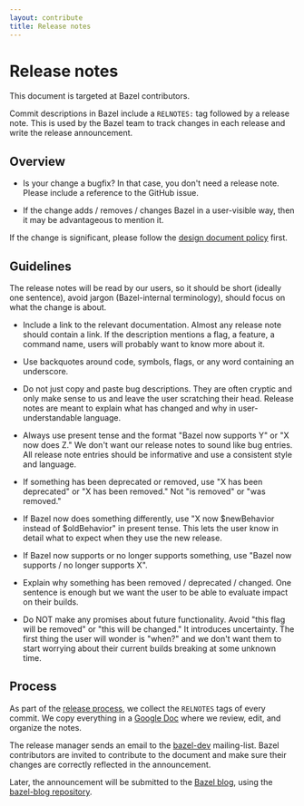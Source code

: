 ```yaml
---
layout: contribute
title: Release notes
---
```


# Release notes

This document is targeted at Bazel contributors.

Commit descriptions in Bazel include a `RELNOTES:` tag followed by a release
note. This is used by the Bazel team to track changes in each release and write
the release announcement.


## Overview

* Is your change a bugfix? In that case, you don't need a release note. Please
  include a reference to the GitHub issue.

* If the change adds / removes / changes Bazel in a user-visible way, then it
  may be advantageous to mention it.

If the change is significant, please follow the [design document
policy](/designs/index.html) first.


## Guidelines

The release notes will be read by our users, so it should be short (ideally one
sentence), avoid jargon (Bazel-internal terminology), should focus on what the
change is about.

* Include a link to the relevant documentation. Almost any release note should
  contain a link. If the description mentions a flag, a feature, a command name,
  users will probably want to know more about it.

* Use backquotes around code, symbols, flags, or any word containing an
  underscore.

* Do not just copy and paste bug descriptions. They are often cryptic and only
  make sense to us and leave the user scratching their head. Release notes are
  meant to explain what has changed and why in user-understandable language.

* Always use present tense and the format "Bazel now supports Y" or "X now does
  Z." We don't want our release notes to sound like bug entries. All release
  note entries should be informative and use a consistent style and language.

* If something has been deprecated or removed, use "X has been deprecated" or "X
  has been removed." Not "is removed" or "was removed."

* If Bazel now does something differently, use "X now $newBehavior instead of
  $oldBehavior" in present tense. This lets the user know in detail what to
  expect when they use the new release.

* If Bazel now supports or no longer supports something, use "Bazel now supports
  / no longer supports X".

* Explain why something has been removed / deprecated / changed. One sentence is
  enough but we want the user to be able to evaluate impact on their builds.

* Do NOT make any promises about future functionality. Avoid "this flag will be
  removed" or "this will be changed." It introduces uncertainty. The first thing
  the user will wonder is "when?" and we don't want them to start worrying about
  their current builds breaking at some unknown time.


## Process

As part of the [release
process](https://github.com/bazelbuild/continuous-integration/blob/master/docs/release-playbook.md),
we collect the `RELNOTES` tags of every commit. We copy everything in a [Google
Doc](https://docs.google.com/document/d/1wDvulLlj4NAlPZamdlEVFORks3YXJonCjyuQMUQEmB0/edit)
where we review, edit, and organize the notes.

The release manager sends an email to the
[bazel-dev](https://groups.google.com/forum/#!forum/bazel-dev) mailing-list.
Bazel contributors are invited to contribute to the document and make sure
their changes are correctly reflected in the announcement.

Later, the announcement will be submitted to the [Bazel
blog](https://blog.bazel.build/), using the [bazel-blog
repository](https://github.com/bazelbuild/bazel-blog/tree/master/_posts).
